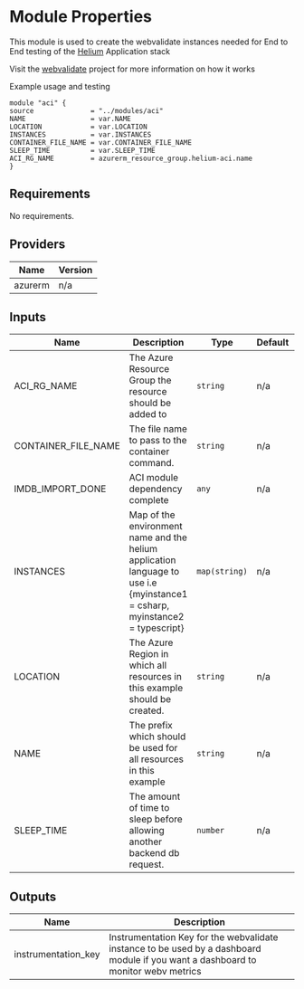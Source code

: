 # Module Properties

This module is used to create the webvalidate instances needed for End to End testing of the [Helium](https://github.com/retaildevcrews/helium) Application stack

Visit the [webvalidate](https://github.com/retaildevcrews/webvalidate) project for more information on how it works

Example usage and testing

```hcl
module "aci" {
source              = "../modules/aci"
NAME                = var.NAME
LOCATION            = var.LOCATION
INSTANCES           = var.INSTANCES
CONTAINER_FILE_NAME = var.CONTAINER_FILE_NAME
SLEEP_TIME          = var.SLEEP_TIME
ACI_RG_NAME         = azurerm_resource_group.helium-aci.name
}
```

## Requirements

No requirements.

## Providers

| Name | Version |
|------|---------|
| azurerm | n/a |

## Inputs

| Name | Description | Type | Default | Required |
|------|-------------|------|---------|:--------:|
| ACI\_RG\_NAME | The Azure Resource Group the resource should be added to | `string` | n/a | yes |
| CONTAINER\_FILE\_NAME | The file name to pass to the container command. | `string` | n/a | yes |
| IMDB\_IMPORT\_DONE | ACI module dependency complete | `any` | n/a | yes |
| INSTANCES | Map of the environment name and the helium application language to use i.e {myinstance1 = csharp, myinstance2 = typescript} | `map(string)` | n/a | yes |
| LOCATION | The Azure Region in which all resources in this example should be created. | `string` | n/a | yes |
| NAME | The prefix which should be used for all resources in this example | `string` | n/a | yes |
| SLEEP\_TIME | The amount of time to sleep before allowing another backend db request. | `number` | n/a | yes |

## Outputs

| Name | Description |
|------|-------------|
| instrumentation\_key | Instrumentation Key for the webvalidate instance to be used by a dashboard module if you want a dashboard to monitor webv metrics |

